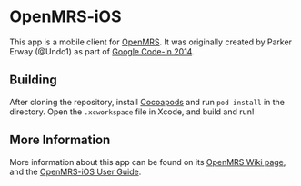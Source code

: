 OpenMRS-iOS
===========

This app is a mobile client for [OpenMRS](http://openmrs.org/). It was originally created by Parker Erway (@Undo1) as part of [Google Code-in 2014](https://issues.openmrs.org/browse/GCI-18).

Building
-------

After cloning the repository, install [Cocoapods](http://cocoapods.org/) and run `pod install` in the directory. Open the `.xcworkspace` file in Xcode, and build and run!

More Information
----------------

More information about this app can be found on its [OpenMRS Wiki page](https://wiki.openmrs.org/display/docs/OpenMRS+iOS+Client), and the [OpenMRS-iOS User Guide](https://wiki.openmrs.org/display/docs/OpenMRS-iOS+User+Guide).
